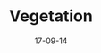 ---
title:      Vegetation
excerpt:    Sed ut perspiciatis unde omnis iste natus error sit voluptatem accusantium
date:       17-09-14
---